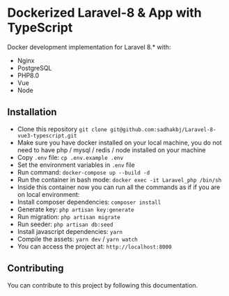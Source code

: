 # Dockerized Laravel-8 & App with TypeScript

Docker development implementation for Laravel 8.\* with:

- Nginx
- PostgreSQL
- PHP8.0
- Vue
- Node

## Installation

- Clone this repository `git clone git@github.com:sadhakbj/Laravel-8-vue3-typescript.git`
- Make sure you have docker installed on your local machine, you do not need to have php / mysql / redis / node installed on your machine
- Copy `.env` file: `cp .env.example .env`
- Set the environment variables in `.env` file
- Run command: `docker-compose up --build -d`
-  Run the container in bash mode: `docker exec -it Laravel_php /bin/sh`
- Inside this container now you can run all the commands as if if you are on local environment:
- Install composer dependencies: `composer install`
- Generate key: `php artisan key:generate`
- Run migration: `php artisan migrate`
- Run seeder: `php artisan db:seed`
- Install javascript dependencies: `yarn`
- Compile the assets: `yarn dev` / `yarn watch`  
- You can access the project at: `http://localhost:8000`


## Contributing

You can contribute to this project by following this documentation.
